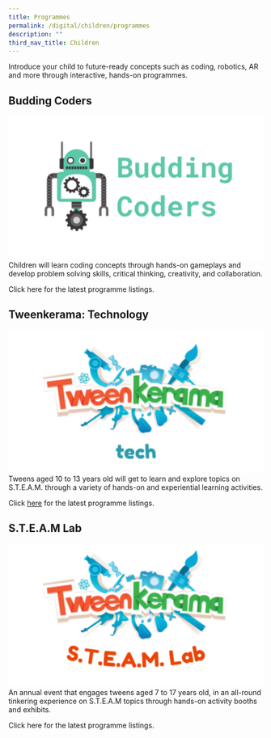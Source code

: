 ```yaml
---
title: Programmes
permalink: /digital/children/programmes
description: ""
third_nav_title: Children
---
```


Introduce your child to future-ready concepts such as coding, robotics, AR and more through interactive, hands-on programmes.

## **Budding Coders**
![Alt text for image on Isomer site](/images/digital/Digital-Prog-Children-01b.png)
Children will learn coding concepts through hands-on gameplays and develop problem solving skills, critical thinking, creativity, and collaboration. 

Click here for the latest programme listings.

## **Tweenkerama: Technology**
![Alt text for image on Isomer site](/images/digital/Digital-Prog-Children-02b.png)
Tweens aged 10 to 13 years old will get to learn and explore topics on S.T.E.A.M. through a variety of hands-on and experiential learning activities. 

Click [here](https://go.gov.sg/Tweenkerama) for the latest programme listings.

## **S.T.E.A.M Lab** 

![Alt text for image on Isomer site](/images/digital/Digital-Prog-Children-03.png)
An annual event that engages tweens aged 7 to 17 years old, in an all-round tinkering experience on S.T.E.A.M topics through hands-on activity booths and exhibits. 

Click here for the latest programme listings.